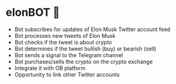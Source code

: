# elonBOT 🤖

- Bot subscribes for updates of Elon Musk Twitter account feed 
- Bot processes new tweets of Elon Musk 
- Bot checks if the tweet is about crypto 
- Bot determines if the tweet bullish (buy) or bearish (sell) 
- Bot sends a signal to the Telegram channel 
- Bot purchases/sells the crypto on the crypto exchange 
- Integrate it with OB platform 
- Opportunity to link other Twitter accounts